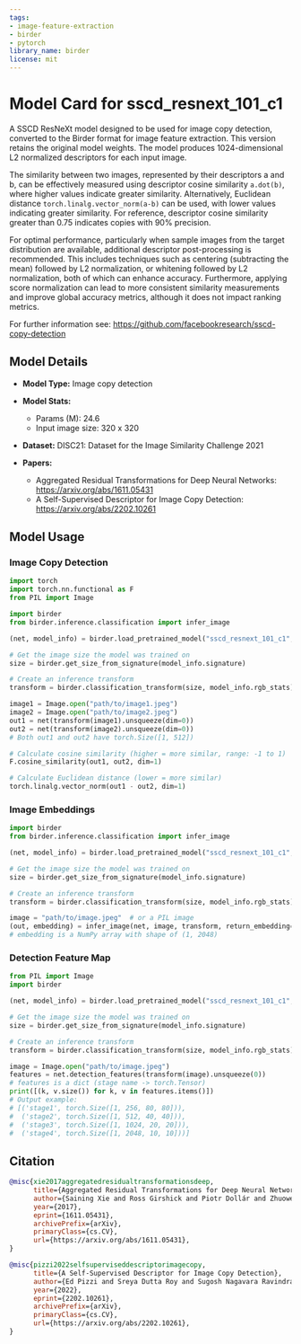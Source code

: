 ```yaml
---
tags:
- image-feature-extraction
- birder
- pytorch
library_name: birder
license: mit
---
```


# Model Card for sscd_resnext_101_c1

A SSCD ResNeXt model designed to be used for image copy detection, converted to the Birder format for image feature extraction. This version retains the original model weights. The model produces 1024-dimensional L2 normalized descriptors for each input image.

The similarity between two images, represented by their descriptors a and b, can be effectively measured using descriptor cosine similarity `a.dot(b)`, where higher values indicate greater similarity.
Alternatively, Euclidean distance `torch.linalg.vector_norm(a-b)` can be used, with lower values indicating greater similarity.
For reference, descriptor cosine similarity greater than 0.75 indicates copies with 90% precision.

For optimal performance, particularly when sample images from the target distribution are available, additional descriptor post-processing is recommended.
This includes techniques such as centering (subtracting the mean) followed by L2 normalization, or whitening followed by L2 normalization, both of which can enhance accuracy.
Furthermore, applying score normalization can lead to more consistent similarity measurements and improve global accuracy metrics, although it does not impact ranking metrics.

For further information see: <https://github.com/facebookresearch/sscd-copy-detection>

## Model Details

- **Model Type:** Image copy detection
- **Model Stats:**
    - Params (M): 24.6
    - Input image size: 320 x 320
- **Dataset:** DISC21: Dataset for the Image Similarity Challenge 2021

- **Papers:**
    - Aggregated Residual Transformations for Deep Neural Networks: <https://arxiv.org/abs/1611.05431>
    - A Self-Supervised Descriptor for Image Copy Detection: <https://arxiv.org/abs/2202.10261>

## Model Usage

### Image Copy Detection

```python
import torch
import torch.nn.functional as F
from PIL import Image

import birder
from birder.inference.classification import infer_image

(net, model_info) = birder.load_pretrained_model("sscd_resnext_101_c1", file_format="pts", inference=True)

# Get the image size the model was trained on
size = birder.get_size_from_signature(model_info.signature)

# Create an inference transform
transform = birder.classification_transform(size, model_info.rgb_stats)

image1 = Image.open("path/to/image1.jpeg")
image2 = Image.open("path/to/image2.jpeg")
out1 = net(transform(image1).unsqueeze(dim=0))
out2 = net(transform(image2).unsqueeze(dim=0))
# Both out1 and out2 have torch.Size([1, 512])

# Calculate cosine similarity (higher = more similar, range: -1 to 1)
F.cosine_similarity(out1, out2, dim=1)

# Calculate Euclidean distance (lower = more similar)
torch.linalg.vector_norm(out1 - out2, dim=1)
```

### Image Embeddings

```python
import birder
from birder.inference.classification import infer_image

(net, model_info) = birder.load_pretrained_model("sscd_resnext_101_c1", inference=True)

# Get the image size the model was trained on
size = birder.get_size_from_signature(model_info.signature)

# Create an inference transform
transform = birder.classification_transform(size, model_info.rgb_stats)

image = "path/to/image.jpeg"  # or a PIL image
(out, embedding) = infer_image(net, image, transform, return_embedding=True)
# embedding is a NumPy array with shape of (1, 2048)
```

### Detection Feature Map

```python
from PIL import Image
import birder

(net, model_info) = birder.load_pretrained_model("sscd_resnext_101_c1", inference=True)

# Get the image size the model was trained on
size = birder.get_size_from_signature(model_info.signature)

# Create an inference transform
transform = birder.classification_transform(size, model_info.rgb_stats)

image = Image.open("path/to/image.jpeg")
features = net.detection_features(transform(image).unsqueeze(0))
# features is a dict (stage name -> torch.Tensor)
print([(k, v.size()) for k, v in features.items()])
# Output example:
# [('stage1', torch.Size([1, 256, 80, 80])),
#  ('stage2', torch.Size([1, 512, 40, 40])),
#  ('stage3', torch.Size([1, 1024, 20, 20])),
#  ('stage4', torch.Size([1, 2048, 10, 10]))]
```

## Citation

```bibtex
@misc{xie2017aggregatedresidualtransformationsdeep,
      title={Aggregated Residual Transformations for Deep Neural Networks},
      author={Saining Xie and Ross Girshick and Piotr Dollár and Zhuowen Tu and Kaiming He},
      year={2017},
      eprint={1611.05431},
      archivePrefix={arXiv},
      primaryClass={cs.CV},
      url={https://arxiv.org/abs/1611.05431},
}

@misc{pizzi2022selfsuperviseddescriptorimagecopy,
      title={A Self-Supervised Descriptor for Image Copy Detection},
      author={Ed Pizzi and Sreya Dutta Roy and Sugosh Nagavara Ravindra and Priya Goyal and Matthijs Douze},
      year={2022},
      eprint={2202.10261},
      archivePrefix={arXiv},
      primaryClass={cs.CV},
      url={https://arxiv.org/abs/2202.10261},
}
```
